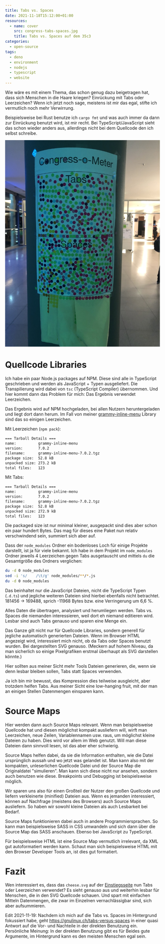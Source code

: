 ```yaml
---
title: Tabs vs. Spaces
date: 2021-11-18T15:12:00+01:00
resources:
  - name: cover
    src: congress-tabs-spaces.jpg
    title: Tabs vs. Spaces auf dem 35c3
categories:
  - open-source
tags:
  - deno
  - environment
  - nodejs
  - typescript
  - website
---
```


Wie wäre es mit einem Thema, das schon genug dazu beigetragen hat, dass sich Menschen in die Haare kriegen?
Einrückung mit Tabs oder Leerzeichen?
Wenn ich jetzt noch sage, meistens ist mir das egal, stifte ich vermutlich noch mehr Verwirrung.

Beispielsweise bei Rust benutze ich `cargo fmt` und was auch immer da dann zur Einrückung benutzt wird, ist mir recht.
Bei TypeScript/JavaScript sieht das schon wieder anders aus, allerdings nicht bei dem Quellcode den ich selbst schreibe.

<!--more-->

![Tabs vs. Spaces auf dem 35c3](congress-tabs-spaces.jpg)

# Quellcode Libraries

Ich habe ein paar Node.js packages auf NPM.
Diese sind alle in TypeScript geschrieben und werden als JavaScript + Typen ausgeliefert.
Die Transpilierung wird dabei von `tsc` (TypeScript Compiler) übernommen.
Und hier kommt dann das Problem für mich: Das Ergebnis verwendet Leerzeichen.

Das Ergebnis wird auf NPM hochgeladen, bei allen Nutzern heruntergeladen und liegt dort dann herum.
Im Fall von meiner [grammy-inline-menu](https://github.com/EdJoPaTo/grammy-inline-menu) Library sind das so einigen Leerzeichen.

Mit Leerzeichen (`npm pack`):

```plaintext
=== Tarball Details ===
name:          grammy-inline-menu
version:       7.0.2
filename:      grammy-inline-menu-7.0.2.tgz
package size:  52.8 kB
unpacked size: 273.2 kB
total files:   123
```

Mit Tabs:

```plaintext
=== Tarball Details ===
name:          grammy-inline-menu
version:       7.0.2
filename:      grammy-inline-menu-7.0.2.tgz
package size:  52.8 kB
unpacked size: 272.9 kB
total files:   123
```

Die packaged size ist nur minimal kleiner, ausgepackt sind dies aber schon ein paar hundert Bytes.
Das mag für dieses eine Paket nun relativ verschwindend sein, summiert sich aber auf.

Dass der `node_modules` Ordner ein bodenloses Loch für einige Projekte darstellt, ist ja für viele bekannt.
Ich habe in dem Projekt im `node_modules` Ordner jeweils 4 Leerzeichen gegen Tabs ausgetauscht und mittels `du` die Gesamtgröße des Ordners verglichen:

```zsh
du -d 0 node_modules
sed -i 's/    /\t/g' node_modules/**/*.js
du -d 0 node_modules
```

Das beinhaltet nur die JavaScript Dateien, nicht die TypeScript Typen (`.d.ts`) und jegliche weiteren Dateien sind hierbei ebenfalls nicht betrachtet.
181456 → 169488, sprich -11968 Bytes bzw. eine Verringerung um 6,6 %.

Alles Daten die übertragen, analysiert und herumliegen werden.
Tabs vs. Spaces die niemanden interessieren, weil dort eh niemand editieren wird.
Lesbar sind auch Tabs genauso und sparen eine Menge ein.

Das Ganze gilt nicht nur für Quellcode Libraries, sondern generell für jegliche automatisch generierten Dateien.
Wenn im Browser HTML angezeigt wird, interessiert mich nicht, ob da Tabs oder Spaces benutzt wurden.
Bei dargestellten SVG genauso.
(Meckern auf hohem Niveau, da man sicherlich so einige Pixelgrafiken erstmal überhaupt als SVG darstellen könnte.)

Hier sollten aus meiner Sicht mehr Tools Dateien generieren, die, wenn sie denn lesbar bleiben sollen, Tabs statt Spaces verwenden.

Ja ich bin mir bewusst, das Kompression dies teilweise ausgleicht, aber trotzdem helfen Tabs.
Aus meiner Sicht eine low-hanging fruit, mit der man an einigen Stellen Datenmengen einsparen kann.

# Source Maps

Hier werden dann auch Source Maps relevant.
Wenn man beispielsweise Quellcode hat und diesen möglichst kompakt ausliefern will, wirft man Leerzeichen, neue Zeilen, Variablennamen usw. raus, um möglichst kleine Dateien zu haben.
Dies wird vor allem im Web genutzt.
Will man diese Dateien dann sinnvoll lesen, ist das aber eher schwierig.

Source Maps helfen dabei, da sie die Information enthalten, wie die Datei ursprünglich aussah und wo jetzt was gelandet ist.
Man kann also mit der kompakten, unleserlichen Quellcode Datei und der Source Map die Originaldatei "simulieren".
Man kann sich diese nicht nur ansehen, sondern auch benutzen wie diese.
Breakpoints und Debugging ist beispielsweise möglich.

Wir sparen uns also für einen Großteil der Nutzer den großen Quellcode und liefern verkleinerte (minified) Dateien aus.
Wenn es jemanden interessiert, können auf Nachfrage (meistens des Browsers) auch Source Maps ausliefern.
So haben wir sowohl kleine Dateien als auch Lesbarkeit bei Bedarf.

Source Maps funktionieren dabei auch in andere Programmiersprachen.
So kann man beispielsweise SASS in CSS umwandeln und sich dann über die Source Map das SASS anschauen.
Ebenso bei JavaScript zu TypeScript.

Für beispielsweise HTML ist eine Source Map vermutlich irrelevant, da XML gut autoformatiert werden kann.
Schaut man sich beispielsweise HTML mit den Browser Developer Tools an, ist dies gut formatiert.

# Fazit

Wen interessiert es, dass das `cheese.svg` auf der [Einstiegsseite](/) nun Tabs oder Leerzeichen verwendet?
Es sieht genauso aus und weiterhin lesbar für Menschen, die in den SVG Quellcode schauen.
Und spart mit einfachen Mitteln Datenmengen, die zwar im Einzelnen vernachlässigbar sind, sich aber aufsummieren.

Edit 2021-11-19:
Nachdem ich mich auf die Tabs vs. Spaces im Hintergrund fokussiert habe, geht <https://gnulinux.ch/tabs-versus-spaces> in einer quasi Antwort auf die Vor- und Nachteile in der direkten Benutzung ein.
Persönliche Meinung: In der direkten Benutzung gibt es für Beides gute Argumente, im Hintergrund kann es den meisten Menschen egal sein.
